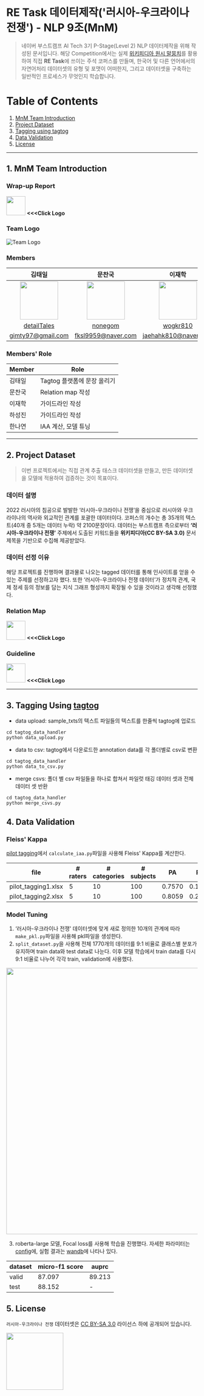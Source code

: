 # RE Task 데이터제작('러시아-우크라이나 전쟁') - NLP 9조(MnM)
> 네이버 부스트캠프 AI Tech 3기 P-Stage(Level 2) NLP 데이터제작을 위해 작성된 문서입니다. 해당 Competition에서는 실제 [위키피디아 원시 말뭉치](https://ko.wikipedia.org/wiki/%EB%9F%AC%EC%8B%9C%EC%95%84-%EC%9A%B0%ED%81%AC%EB%9D%BC%EC%9D%B4%EB%82%98_%EC%A0%84%EC%9F%81)를 활용하여 직접 **RE Task**에 쓰이는 주석 코퍼스를 만들며, 한국어 및 다른 언어에서의 자연어처리 데이터셋의 유형 및 포맷이 어떠한지, 그리고 데이터셋을 구축하는 일반적인 프로세스가 무엇인지 학습합니다. 

# Table of Contents
1. [MnM Team Introduction](https://github.com/boostcampaitech3/level2-data-annotation_nlp-level2-nlp-09/edit/main/README.md#1-mnm-team-introduction)
2. [Project Dataset](https://github.com/boostcampaitech3/level2-data-annotation_nlp-level2-nlp-09/edit/main/README.md#2-project-dataset)
3. [Tagging using tagtog](https://github.com/boostcampaitech3/level2-data-annotation_nlp-level2-nlp-09/edit/main/README.md#3-tagging-using-tagtog)
4. [Data Validation](https://github.com/boostcampaitech3/level2-data-annotation_nlp-level2-nlp-09/edit/main/README.md#4-data-validation)
5. [License](https://github.com/boostcampaitech3/level2-data-annotation_nlp-level2-nlp-09/edit/main/README.md#5-license)
---
## 1. MnM Team Introduction

### Wrap-up Report 

<a href="https://colorful-bug-b35.notion.site/NLP-9-MnM-Wrap-up-report-6d20d7353b7a4e11befe2096c8246f9e"><img src="https://upload.wikimedia.org/wikipedia/commons/4/45/Notion_app_logo.png" width="50"/></a>
**<<<Click Logo**

### Team Logo  
![Team Logo](https://user-images.githubusercontent.com/46811558/162732068-7389c17e-afd5-48b0-a518-c37226416506.png)

### Members
김태일|문찬국|이재학|하성진|한나연|
:-:|:-:|:-:|:-:|:-:
<img src='https://user-images.githubusercontent.com/46811558/162856318-13a478a3-ad96-4e1f-ad24-3e0a92b81eb7.jpg' height=100 width=100px></img>|<img src='https://user-images.githubusercontent.com/46811558/162856364-d71ea54c-31df-433f-8968-93ade6da30b5.jpg' height=100 width=100px></img>|<img src='https://user-images.githubusercontent.com/46811558/157460675-9ee90b62-7a39-4542-893d-00eafdb0fd95.jpg' height=100 width=100px></img>|<img src='https://user-images.githubusercontent.com/46811558/162856411-70847d72-1dbc-4389-b6e5-bcacba95b2ab.jpg' height=100 width=100px></img>|<img src='https://user-images.githubusercontent.com/46811558/162856463-e10110b7-7e68-4469-9418-6165108a3885.jpg' height=100 width=100px></img>
[detailTales](https://github.com/detailTales)|[nonegom](https://github.com/nonegom)|[wogkr810](https://github.com/wogkr810)|[maxha97](https://github.com/maxha97)|[HanNayeoniee](https://github.com/HanNayeoniee)
gimty97@gmail.com|fksl9959@naver.com |jaehahk810@naver.com|maxha97@naver.com |nayeon2.han@gmail.com

### Members' Role
| Member | Role | 
| --- | --- |
| 김태일 | Tagtog 플랫폼에 문장 올리기 |
| 문찬국 | Relation map 작성 |
| 이재학 | 가이드라인 작성 |
| 하성진 | 가이드라인 작성 |
| 한나연 | IAA 계산, 모델 튜닝 |

---

## 2. Project Dataset
> 이번 프로젝트에서는 직접 관계 추출 태스크 데이터셋을 만들고, 만든 데이터셋을 모델에 적용하여 검증하는 것이 목표이다.

### 데이터 설명
2022 러시아의 침공으로 발발한 ‘러시아-우크라이나 전쟁’을 중심으로 러시아와 우크라이나의 역사와 외교적인 관계를 포괄한 데이터이다. 코퍼스의 개수는 총 35개의 텍스트(40개 중 5개는 데이터 누락) 약 2100문장이다. 데이터는 부스트캠프 측으로부터 **‘러시아-우크라이나 전쟁’** 주제에서 도출된 키워드들을 **위키피디아(CC BY-SA 3.0)** 문서 제목을 기반으로 수집해 제공받았다. 

### 데이터 선정 이유
해당 프로젝트를 진행하며 결과물로 나오는 tagged 데이터를 통해 인사이트를 얻을 수 있는 주제를 선정하고자 했다. 또한 ‘러시아-우크라이나 전쟁 데이터’가 정치적 관계, 국제 정세 등의 정보를 담는 지식 그래프 형성까지 확장될 수 있을 것이라고 생각해 선정했다.

### Relation Map
<a href="https://colorful-bug-b35.notion.site/NLP-9-MnM-Wrap-up-report-6766623487014f66a5f80da2a710d98c"><img src="https://user-images.githubusercontent.com/46811558/164429000-15b142e6-8b12-47fc-80be-41123c61a9fc.jpg" width="50"/></a>
**<<<Click Logo**

### Guideline
<a href="https://colorful-bug-b35.notion.site/NLP-9-MnM-Wrap-up-report-6766623487014f66a5f80da2a710d98c"><img src="https://user-images.githubusercontent.com/46811558/164429203-a3dfb8f8-0d8d-4889-8ddf-a8abaee08a69.png" width="50"/></a>
**<<<Click Logo**

---
## 3. Tagging Using [tagtog](https://tagtog.net/)
- data upload: sample_txts의 텍스트 파일들의 텍스트를 한줄씩 tagtog에 업로드
```
cd tagtog_data_handler
python data_upload.py
```
- data to csv: tagtog에서 다운로드한 annotation data를 각 폴더별로 csv로 변환
```
cd tagtog_data_handler
python data_to_csv.py
```
- merge csvs: 폴더 별 csv 파일들을 하나로 합쳐서 파일럿 태깅 데이터 셋과 전체 데이터 셋 반환
```
cd tagtog_data_handler
python merge_csvs.py
```
## 4. Data Validation

### Fleiss' Kappa
[pilot tagging](https://github.com/boostcampaitech3/level2-data-annotation_nlp-level2-nlp-09/tree/main/pilot_tagging)에서 ```calculate_iaa.py```파일을 사용해 Fleiss' Kappa를 계산한다.


| file | # raters | # categories | # subjects | PA | PE | Fleiss' Kappa |
| --- | --- | --- | --- | --- | --- | --- |
|pilot_tagging1.xlsx | 5 | 10 | 100 | 0.7570 | 0.1546 | 0.713 | 
|pilot_tagging2.xlsx | 5 | 10 | 100 | 0.8059 | 0.2243 | 0.75 |


### Model Tuning
1) ‘러시아-우크라이나 전쟁' 데이터셋에 맞게 새로 정의한 10개의 관계에 따라 ```make_pkl.py```파일을 사용해 pkl파일을 생성한다. 
2) ```split_dataset.py```을 사용해 전체 1770개의 데이터를 9:1 비율로 클래스별 분포가 유지하며 train data와 test data로 나눈다. 
이후 모델 학습에서 train data를 다시 9:1 비율로 나누어 각각 train, validation에 사용했다. 

<img src="https://user-images.githubusercontent.com/33839093/164518462-268d2c07-51bd-41f1-83ae-f87438e9e190.png" width="700">

3) roberta-large 모델, Focal loss를 사용해 학습을 진행했다. 자세한 파라미터는 [config](https://github.com/boostcampaitech3/level2-data-annotation_nlp-level2-nlp-09/blob/main/config.json)에, 실험 결과는 [wandb](https://wandb.ai/hannayeoniee/Russia-Ukraine-War/runs/2xmrl3fh?workspace=user-hannayeoniee)에 나타나 있다. 

| dataset | micro-f1 score | auprc |
| --- | --- | --- |
| valid | 87.097 | 89.213 | 
| test | 88.152 | - |


## 5. License

```러시아-우크라이나 전쟁``` 데이터셋은 [CC BY-SA 3.0](https://creativecommons.org/licenses/by-sa/3.0/deed.ko) 라이선스 하에 공개되어 있습니다.

<a href="https://creativecommons.org/licenses/by-sa/3.0/deed.ko"><img src="https://user-images.githubusercontent.com/33839093/164514617-269f0761-bebd-49f2-8eec-8691b98e5069.png" width="150"/></a>
